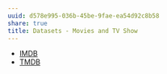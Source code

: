 ```yaml
---
uuid: d578e995-036b-45be-9fae-ea54d92c8b58
share: true
title: Datasets - Movies and TV Show
---
```

* [IMDB](/IMDB)
* [TMDB](/TMDB)